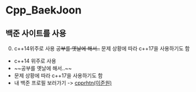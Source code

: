 # Cpp_BaekJoon

## 백준 사이트를 사용

0. c++14위주로 사용
~~공부를 옛날에 해서..~~
문제 상황에 따라 c++17을 사용하기도 함
<ul>
<li>c++14 위주로 사용</li>
<li>~~공부를 옛날에 해서..~~</li>
<li>문제 상황에 따라 c++17을 사용하기도 함</li>
<li>내 백준 프로필 보러가기 ->  <a href="https://www.acmicpc.net/user/xkzl9830" rel="nofollow">cpprhtn(이준원)</a>
</li>
